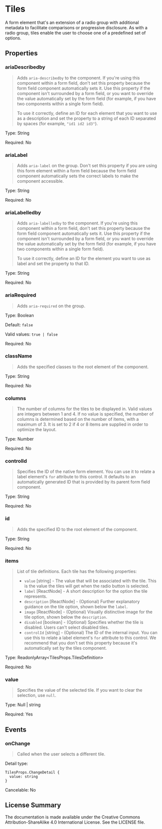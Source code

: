 # Tiles

A form element that's an extension of a radio group with additional metadata to facilitate comparisons or progressive disclosure. As with a radio group, tiles enable the user to choose one of a predefined set of options.



## Properties



### ariaDescribedby

> Adds `aria-describedby` to the component. If you're using this component within a form field,
> don't set this property because the form field component automatically sets it.
> Use this property if the component isn't surrounded by a form field, or you want to override the value
> automatically set by the form field (for example, if you have two components within a single form field).
> 
> To use it correctly, define an ID for each element that you want to use as a description
> and set the property to a string of each ID separated by spaces (for example, `"id1 id2 id3"`).
> 

Type: String

Required: No


### ariaLabel

> Adds `aria-label` on the group. Don't set this property if you are using this form element within a form field
> because the form field component automatically sets the correct labels to make the component accessible.

Type: String

Required: No


### ariaLabelledby

> Adds `aria-labelledby` to the component. If you're using this component within a form field,
> don't set this property because the form field component automatically sets it.
> Use this property if the component isn't surrounded by a form field, or you want to override the value
> automatically set by the form field (for example, if you have two components within a single form field).
> 
> To use it correctly, define an ID for the element you want to use as label and set the property to that ID.
> 

Type: String

Required: No


### ariaRequired

> Adds `aria-required` on the group.

Type: Boolean

Default: `false`

Valid values: `true | false`

Required: No


### className

> Adds the specified classes to the root element of the component.

Type: String

Required: No


### columns

> The number of columns for the tiles to be displayed in. Valid values are integers between 1 and 4.
> If no value is specified, the number of columns is determined based on the number of items, with a maximum of 3.
> It is set to 2 if 4 or 8 items are supplied in order to optimize the layout.

Type: Number

Required: No


### controlId

> Specifies the ID of the native form element. You can use it to relate
> a label element's `for` attribute to this control.
> It defaults to an automatically generated ID that
> is provided by its parent form field component.
> 

Type: String

Required: No


### id

> Adds the specified ID to the root element of the component.

Type: String

Required: No


### items

> List of tile definitions. Each tile has the following properties:
> - `value` [string] - The value that will be associated with the tile. This is the value the tiles will get when the radio button is selected.
> - `label` [ReactNode] - A short description for the option the tile represents.
> - `description` [ReactNode] - (Optional) Further explanatory guidance on the tile option, shown below the `label`.
> - `image` [ReactNode] - (Optional) Visually distinctive image for the tile option, shown below the `description`.
> - `disabled` [boolean] - (Optional) Specifies whether the tile is disabled. Users can't select disabled tiles.
> - `controlId` [string] - (Optional) The ID of the internal input. You can use this to relate a label element's `for` attribute to this control.
>            We recommend that you don't set this property because it's automatically set by the tiles component.
> 

Type: ReadonlyArray<TilesProps.TilesDefinition>

Required: No


### value

> Specifies the value of the selected tile.
> If you want to clear the selection, use `null`.

Type: Null | string

Required: Yes







## Events



### onChange

> Called when the user selects a different tile.

Detail type: 
```
TilesProps.ChangeDetail {
  value: string
}
```

Cancelable: No






## License Summary

The documentation is made available under the Creative Commons Attribution-ShareAlike 4.0 International License. See the LICENSE file.
